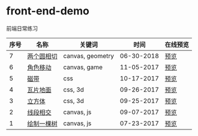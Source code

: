 # front-end-demo
前端日常练习

序号 | 名称 | 关键词  | 时间 | 在线预览
---|---| --- | --- | --- |
7 | [两个圆相切](https://github.com/liwenone/front-end-demo/tree/master/20180630-circle-offset-alone-line)| canvas, geometry | 06-30-2018 | [预览](https://liwenone.github.io/front-end-demo/20180630-circle-offset-alone-line/)
6 | [角色移动](https://github.com/liwenone/front-end-demo/tree/master/20171105-player)| canvas, game | 11-05-2017 | [预览](https://liwenone.github.io/front-end-demo/20171105-player/)
5 | [磁带](https://github.com/liwenone/front-end-demo/tree/master/20171017-tape)| css | 10-17-2017 | [预览](https://liwenone.github.io/front-end-demo/20171017-tape/)
4 | [瓦片地面](https://github.com/liwenone/front-end-demo/tree/master/20170926-tile)| css, 3d | 09-26-2017 | [预览](https://liwenone.github.io/front-end-demo/20170926-tile/)
3 | [立方体](https://github.com/liwenone/front-end-demo/tree/master/20170925-cube)| css, 3d | 09-25-2017 | [预览](https://liwenone.github.io/front-end-demo/20170925-cube/)
2 | [线段相交](https://github.com/liwenone/front-end-demo/tree/master/20170907-line-segment-intersection)| canvas, js | 09-07-2017 | [预览](https://liwenone.github.io/front-end-demo/20170907-line-segment-intersection/)
1 | [绘制一棵树](https://github.com/liwenone/front-end-demo/tree/master/20170723-draw-a-tree)| canvas, js | 07-23-2017 | [预览](https://liwenone.github.io/front-end-demo/20170723-draw-a-tree/)

